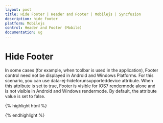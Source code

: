 ```yaml
---
layout: post
title: Hide Footer | Header and Footer | Mobilejs | Syncfusion
description: hide footer
platform: Mobilejs
control: Header and Footer (Mobile)
documentation: ug
---
```


# Hide Footer

In some cases (for example, when toolbar is used in the application), Footer control need not be displayed in Android and Windows Platforms. For this scenario, you can use data-ej-hideforunsupporteddevice attribute. When this attribute is set to true, Footer is visible for IOS7 rendermode alone and is not visible in Android and Windows rendermode. By default, the attribute value is set to false.

{% highlight html %}

<div id="footer_sample" data-role="ejmfooter" data-ej-hideforunsupporteddevice=true> </div>

{% endhighlight %}